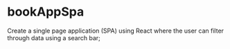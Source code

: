 # bookAppSpa
Create a single page application (SPA) using React where the user can filter through data using a search bar;
